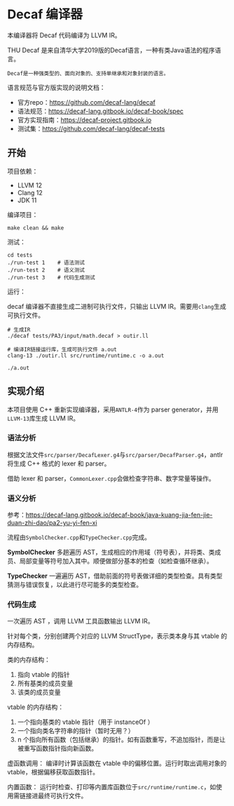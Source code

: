 # Decaf 编译器
本编译器将 Decaf 代码编译为 LLVM IR。

THU Decaf 是来自清华大学2019版的Decaf语言，一种有类Java语法的程序语言。

```
Decaf是一种强类型的、面向对象的、支持单继承和对象封装的语言。
```

语言规范与官方版实现的说明文档：

* 官方repo：https://github.com/decaf-lang/decaf
* 语法规范：https://decaf-lang.gitbook.io/decaf-book/spec
* 官方实现指南：https://decaf-project.gitbook.io
* 测试集：https://github.com/decaf-lang/decaf-tests

## 开始
项目依赖：
* LLVM 12
* Clang 12
* JDK 11

编译项目：
```
make clean && make
```

测试：
```shell
cd tests
./run-test 1    # 语法测试
./run-test 2    # 语义测试
./run-test 3    # 代码生成测试
```


运行：

decaf 编译器不直接生成二进制可执行文件，只输出 LLVM IR。需要用`clang`生成可执行文件。
```shell
# 生成IR
./decaf tests/PA3/input/math.decaf > outir.ll

# 编译IR链接运行库，生成可执行文件 a.out
clang-13 ./outir.ll src/runtime/runtime.c -o a.out

./a.out
```
## 实现介绍
本项目使用 C++ 重新实现编译器，采用`ANTLR-4`作为 parser generator，并用`LLVM-13`库生成 LLVM IR。

### 语法分析
根据文法文件`src/parser/DecafLexer.g4`与`src/parser/DecafParser.g4`，antlr 将生成 C++ 格式的 lexer 和 parser。

借助 lexer 和 parser，`CommonLexer.cpp`会做检查字符串、数字常量等操作。

### 语义分析
参考：https://decaf-lang.gitbook.io/decaf-book/java-kuang-jia-fen-jie-duan-zhi-dao/pa2-yu-yi-fen-xi

流程由`SymbolChecker.cpp`和`TypeChecker.cpp`完成。

**SymbolChecker** 多趟遍历 AST，生成相应的作用域（符号表），并将类、类成员、局部变量等符号加入其中。顺便做部分基本的检查（如检查循环继承）。

**TypeChecker** 一遍遍历 AST，借助前面的符号表做详细的类型检查。具有类型猜测与错误恢复，以此进行尽可能多的类型检查。

### 代码生成
一次遍历 AST ，调用 LLVM 工具函数输出 LLVM IR。

针对每个类，分别创建两个对应的 LLVM StructType，表示类本身与其 vtable 的内存结构。

类的内存结构：
1. 指向 vtable 的指针
2. 所有基类的成员变量
3. 该类的成员变量

vtable 的内存结构：
1. 一个指向基类的 vtable 指针（用于 instanceOf ）
2. 一个指向类名字符串的指针（暂时无用？）
3. n 个指向所有函数（包括继承）的指针。如有函数重写，不追加指针，而是让被重写函数指针指向新函数。

虚函数调用：
编译时计算该函数在 vtable 中的偏移位置。运行时取出调用对象的 vtable，根据偏移获取函数指针。

内置函数：
运行时检查、打印等内置库函数位于`src/runtime/runtime.c`，如使用需链接进最终可执行文件。





